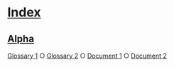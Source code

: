 # [Index](#sha256-57e9085)

## [Alpha](#sha256-262b27b)

[Glossary 1][1] ○ [Glossary 2][2] ○ [Document 1][3] ○ [Document 2][4]

[1]: ./glossary-1.md#sha256-cfbbd6e "First definition."

[2]: ./glossary-2.md#sha256-320d575 "Second definition."

[3]: ./document-1.md#sha256-e97a2aa

[4]: ./document-2.md#sha256-fede59a
